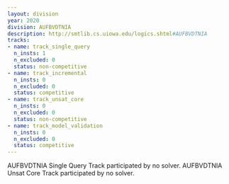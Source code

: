 ```yaml
---
layout: division
year: 2020
division: AUFBVDTNIA
description: http://smtlib.cs.uiowa.edu/logics.shtml#AUFBVDTNIA
tracks:
- name: track_single_query
  n_insts: 1
  n_excluded: 0
  status: non-competitive
- name: track_incremental
  n_insts: 0
  n_excluded: 0
  status: competitive
- name: track_unsat_core
  n_insts: 0
  n_excluded: 0
  status: non-competitive
- name: track_model_validation
  n_insts: 0
  n_excluded: 0
  status: competitive
---
```

AUFBVDTNIA Single Query Track participated by no solver.
AUFBVDTNIA Unsat Core Track participated by no solver.
